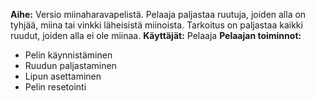 **Aihe:** Versio miinaharavapelistä. Pelaaja paljastaa ruutuja, joiden alla on tyhjää, miina tai vinkki läheisistä miinoista. Tarkoitus on paljastaa kaikki ruudut, joiden alla ei ole miinaa.
**Käyttäjät:** Pelaaja
**Pelaajan toiminnot:** 
- Pelin käynnistäminen
- Ruudun paljastaminen
- Lipun asettaminen
- Pelin resetointi
